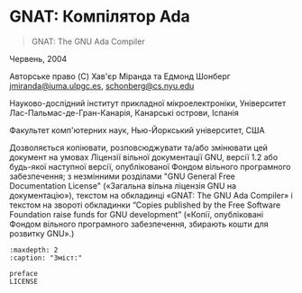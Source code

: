 # GNAT: Компілятор Ada

> GNAT: The GNU Ada Compiler

Червень, 2004

Авторське право (C) Хав'єр Міранда та Едмонд Шонберг
<jmiranda@iuma.ulpgc.es>, <schonberg@cs.nyu.edu>

Науково-дослідний інститут прикладної мікроелектроніки,
Університет Лас-Пальмас-де-Гран-Канарія,
Канарські острови,
Іспанія

Факультет комп'ютерних наук,
Нью-Йоркський університет,
США

Дозволяється копіювати, розповсюджувати та/або змінювати цей документ
на умовах Ліцензії вільної документації GNU, версії 1.2 або будь-якої
наступної версії, опублікованої Фондом вільного програмного забезпечення;
з незмінними розділами "GNU General Free Documentation License"
(«Загальна вільна ліцензія GNU на документацію»),
текстом на обкладинці «GNAT: The GNU Ada Compiler» і текстом на звороті
обкладинки “Copies published by the Free Software Foundation raise funds
for GNU development” («Копії, опубліковані Фондом вільного програмного
забезпечення, збирають кошти для розвитку GNU».)

```{toctree}
:maxdepth: 2
:caption: "Зміст:"

preface
LICENSE
```
